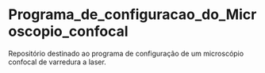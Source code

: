# Programa_de_configuracao_do_Microscopio_confocal
Repositório destinado ao programa de configuração de um microscópio confocal de varredura a laser.   
